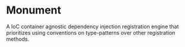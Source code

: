 # Monument
A IoC container agnostic dependency injection registration engine that prioritizes using conventions on type-patterns over other registration methods.
